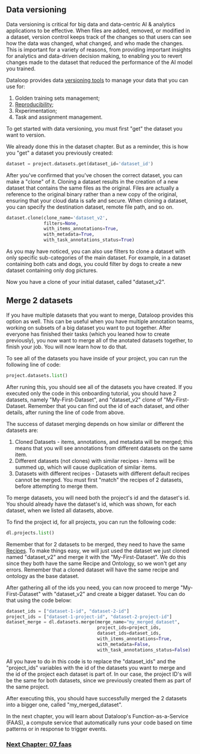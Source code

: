 ## Data versioning
Data versioning is critical for big data and data-centric AI & analytics applications to be effective. When files are added, removed, or modified in a dataset, version control keeps track of the changes so that users can see how the data was changed, what changed, and who made the changes. This is important for a variety of reasons, from providing important insights for analytics and data-driven decision making, to enabling you to revert changes made to the dataset that reduced the performance of the AI model you trained.

Dataloop provides data [versioning tools](https://dataloop.ai/docs/clone-merge-dataset?highlight=clone) to manage your data that you can use for:
1. Golden training sets management;
2. [Reproducibility](https://en.wikipedia.org/wiki/Reproducibility);
3. Rxperimentation; 
4. Task and assignment management.

To get started with data versioning, you must first "get" the dataset you want to version.

We already done this in the dataset chapter. But as a reminder, this is how you "get" a dataset you previously created:

```python
dataset = project.datasets.get(dataset_id='dataset_id')
```
After you've confirmed that you've chosen the correct dataset, you can make a "clone" of it. Cloning a dataset results in the creation of a new dataset that contains the same files as the original. Files are actually a reference to the original binary rather than a new copy of the original, ensuring that your cloud data is safe and secure. When cloning a dataset, you can specify the destination dataset, remote file path, and so on.

```python
dataset.clone(clone_name='dataset_v2',
              filters=None,
              with_items_annotations=True,
              with_metadata=True,
              with_task_annotations_status=True)
```
As you may have noticed, you can also use filters to clone a dataset with only specific sub-categories of the main dataset. For example, in a dataset containing both cats and dogs, you could filter by dogs to create a new dataset containing only dog pictures.

Now you have a clone of your initial dataset, called "dataset_v2".

## Merge 2 datasets

If you have multiple datasets that you want to merge, Dataloop provides this option as well. This can be useful when you have multiple annotation teams, working on subsets of a big dataset you want to put together. After everyone has finished their tasks (which you leaned how to create previously), you now want to merge all of the anotated datasets together, to finish your job. You will now learn how to do that.

To see all of the datasets you have inside of your project, you can run the following line of code:
```python
project.datasets.list()
```
After runing this, you should see all of the datasets you have created. If you executed only the code in this onboarding tutorial, you should have 2 datasets, namely "My-First-Dataset", and "dataset_v2" clone of "My-First-Dataset. Remember that you can find out the id of each dataset, and other details, after runing the line of code from above.

The success of dataset merging depends on how similar or different the datasets are:
1. Cloned Datasets - items, annotations, and metadata will be merged; this means that you will see annotations from different datasets on the same item.
2. Different datasets (not clones) with similar recipes - items will be summed up, which will cause duplication of similar items.
3. Datasets with different recipes - Datasets with different default recipes cannot be merged. You must first "match" the recipes of 2 datasets, before attempting to merge them.

To merge datasets, you will need both the project's id and the dataset's id. You should already have the dataset's id, which was shown, for each dataset, when we listed all datasets, above.

To find the project id, for all projects, you can run the following code:
```python
dl.projects.list()
```
Remember that for 2 datasets to be merged, they need to have the same [Recipes](https://dataloop.ai/docs/ontology). To make things easy, we will just used the dataset we just cloned named "dataset_v2" and merge it with the "My-First-Dataset". We do this since they both have the same Recipe and Ontology, so we won't get any errors. Remember that a cloned dataset will have the same recipe and ontology as the base dataset.

After gathering all of the ids you need, you can now proceed to merge "My-First-Dataset" with "dataset_v2" and create a bigger dataset. You can do that using the code below: 
```python
dataset_ids = ["dataset-1-id", "dataset-2-id"]
project_ids = ["dataset-1-project-id", "dataset-2-project-id"]
dataset_merge = dl.datasets.merge(merge_name="my_merged_dataset",
                                  project_ids=project_ids,
                                  dataset_ids=dataset_ids,
                                  with_items_annotations=True,
                                  with_metadata=False,
                                  with_task_annotations_status=False)
```
All you have to do in this code is to replace the "dataset_ids" and the "project_ids" variables with the id of the datasets you want to merge and the id of the project each dataset is part of. In our case, the project ID's will be the same for both datasets, since we previously created them as part of the same project.

After executing this, you should have successfully merged the 2 datasets into a bigger one, called "my_merged_dataset".

In the next chapter, you will learn about Dataloop's Function-as-a-Service (FAAS), a compute service that automatically runs your code based on time patterns or in response to trigger events.

### [Next Chapter: 07_faas](./07_faas.md)

